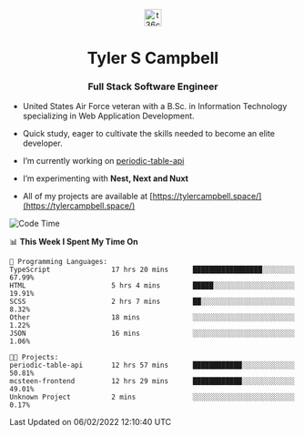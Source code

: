 <p align="center">
<a href="https://www.linkedin.com/in/t36campbell" target="blank"><img align="center" src="https://ik.imagekit.io/t36campbell/Portfolio/linkedin.png.original_m8bbGgPh6.png" alt="t36campbell" height="30" width="30" /></a>
</p>
<h1 align="center">Tyler S Campbell</h1>
<h3 align="center">Full Stack Software Engineer</h3>

* United States Air Force veteran with a B.Sc. in Information Technology specializing in Web Application Development. 

* Quick study, eager to cultivate the skills needed to become an elite developer.

* I’m currently working on [periodic-table-api](https://github.com/t36campbell/periodic-table-api)

* I’m experimenting with **Nest, Next and Nuxt**

* All of my projects are available at [https://tylercampbell.space/](https://tylercampbell.space/)

<!--START_SECTION:waka-->
![Code Time](http://img.shields.io/badge/Code%20Time-1%2C406%20hrs%2052%20mins-blue)

📊 **This Week I Spent My Time On** 

```text
💬 Programming Languages: 
TypeScript               17 hrs 20 mins      █████████████████░░░░░░░░   67.99% 
HTML                     5 hrs 4 mins        █████░░░░░░░░░░░░░░░░░░░░   19.91% 
SCSS                     2 hrs 7 mins        ██░░░░░░░░░░░░░░░░░░░░░░░   8.32% 
Other                    18 mins             ░░░░░░░░░░░░░░░░░░░░░░░░░   1.22% 
JSON                     16 mins             ░░░░░░░░░░░░░░░░░░░░░░░░░   1.06%

🐱‍💻 Projects: 
periodic-table-api       12 hrs 57 mins      ████████████░░░░░░░░░░░░░   50.81% 
mcsteen-frontend         12 hrs 29 mins      ████████████░░░░░░░░░░░░░   49.01% 
Unknown Project          2 mins              ░░░░░░░░░░░░░░░░░░░░░░░░░   0.17%

```


 Last Updated on 06/02/2022 12:10:40 UTC
<!--END_SECTION:waka-->
